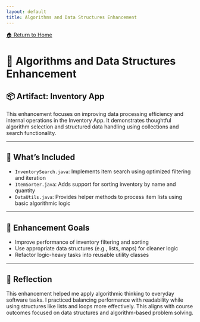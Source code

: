 ```yaml
---
layout: default
title: Algorithms and Data Structures Enhancement
---
```

[🏠 Return to Home](/CS499-ePortfolio-pages/)

# 🧮 Algorithms and Data Structures Enhancement

## 📦 Artifact: Inventory App

This enhancement focuses on improving data processing efficiency and internal operations in the Inventory App. It demonstrates thoughtful algorithm selection and structured data handling using collections and search functionality.

---

## 📁 What’s Included

- `InventorySearch.java`: Implements item search using optimized filtering and iteration  
- `ItemSorter.java`: Adds support for sorting inventory by name and quantity  
- `DataUtils.java`: Provides helper methods to process item lists using basic algorithmic logic

---

## 🎯 Enhancement Goals

- Improve performance of inventory filtering and sorting  
- Use appropriate data structures (e.g., lists, maps) for cleaner logic  
- Refactor logic-heavy tasks into reusable utility classes

---

## 💬 Reflection

This enhancement helped me apply algorithmic thinking to everyday software tasks. I practiced balancing performance with readability while using structures like lists and loops more effectively. This aligns with course outcomes focused on data structures and algorithm-based problem solving.
